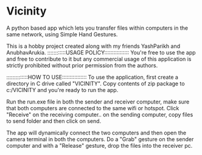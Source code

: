 # Vicinity
A python based app which lets you transfer files within computers in the same network, using Simple Hand Gestures.

This is a hobby project created along with my friends YashParikh and AnubhavArukia.
::::::::::::USAGE POLICY::::::::::::::::
You're free to use the app and free to contribute to it but any commercial usage of this application is strictly prohibited 
without prior permission from the authors.

::::::::::::::HOW TO USE::::::::::::::::
To use the application, first create a directory in C drive called "VICINITY".
Copy contents of zip package to c:/VICINITY and you're ready to run the app.

Run the run.exe file in both the sender and receiver computer, make sure that both computers are connected to the same wifi or hotspot.
Click "Receive" on the receiving computer.. on the sending computer, copy files to send folder and then click on send.

The app will dynamically connect the two computers and then open the camera terminal in both the computers. Do a "Grab" gesture on 
the sender computer and with a "Release" gesture, drop the files into the receiver pc.
